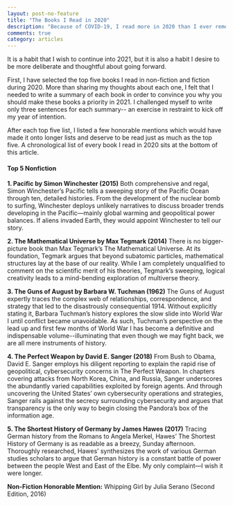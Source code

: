 ```yaml
---
layout: post-no-feature
title: "The Books I Read in 2020"
description: "Because of COVID-19, I read more in 2020 than I ever remember doing in previous years."
comments: true
category: articles
---
```


It is a habit that I wish to continue into 2021, but it is also a habit 
I desire to be more deliberate and thoughtful about going forward. 

First, I have selected the top five books I read in non-fiction and fiction during 2020. 
More than sharing my thoughts about each one, I felt that I needed to write 
a summary of each book in order to convince you why you should make these books a priority in 2021. 
I challenged myself to write only three sentences for each summary--
an exercise in restraint to kick off my year of intention. 

After each top five list, I  listed a few honorable mentions 
which would have made it onto longer lists and deserve to be read just as much as the top five. 
A chronological list of every book I read in 2020 sits at the bottom of this article.

#### Top 5 Nonfiction

**1. Pacific by Simon Winchester (2015)**
  Both comprehensive and regal, Simon Winchester’s Pacific tells a sweeping story of the Pacific Ocean 
  through ten, detailed histories. From the development of the nuclear bomb to surfing, 
  Winchester deploys unlikely narratives to discuss broader trends developing in the Pacific—mainly global warming 
  and geopolitical power balances. If aliens invaded Earth, they would appoint Winchester to tell our story.
  
**2. The Mathematical Universe by Max Tegmark (2014)**
  There is no bigger-picture book than Max Tegmark’s The Mathematical Universe. At its foundation, 
  Tegmark argues that beyond subatomic particles, mathematical structures lay at the base of our reality. 
  While I am completely unqualified to comment on the scientific merit of his theories, Tegmark’s sweeping, 
  logical creativity leads to a mind-bending exploration of multiverse theory.
  
**3. The Guns of August by Barbara W. Tuchman (1962)**
  The Guns of August expertly traces the complex web of relationships, correspondence, 
  and strategy that led to the disastrously consequential 1914. Without explicitly stating it, 
  Barbara Tuchman’s history explores the slow slide into World War I until conflict became unavoidable. 
  As such, Tuchman’s perspective on the lead up and first few months of World War I has become a definitive 
  and indispensable volume--illuminating that even though we may fight back, we are all mere instruments of history.
  
**4. The Perfect Weapon by David E. Sanger (2018)**
  From Bush to Obama, David E. Sanger employs his diligent reporting to explain the rapid rise of geopolitical, 
  cybersecurity concerns in The Perfect Weapon. In chapters covering attacks from North Korea, China, and Russia, 
  Sanger underscores the abundantly varied capabilities exploited by foreign agents. And through uncovering 
  the United States’ own cybersecurity operations and strategies, Sanger rails against the secrecy surrounding 
  cybersecurity and argues that transparency is the only way to begin closing the Pandora’s box of the information age.
  
**5. The Shortest History of Germany by James Hawes (2017)**
  Tracing German history from the Romans to Angela Merkel, Hawes’ The Shortest History of Germany is as readable as a breezy, 
  Sunday afternoon. Thoroughly researched, Hawes’ synthesizes the work of various German studies scholars 
  to argue that German history is a constant battle of power between the people West and East of the Elbe. 
  My only complaint—I wish it were longer.

**Non-Fiction Honorable Mention:** Whipping Girl by Julia Serano (Second Edition, 2016)

